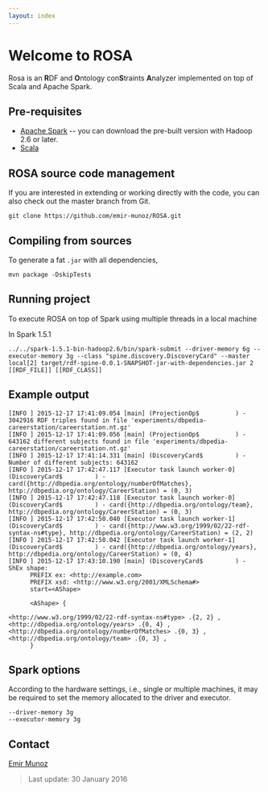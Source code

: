 ```yaml
---
layout: index
---
```


# Welcome to ROSA

Rosa is an **R**DF and **O**ntology con**S**traints **A**nalyzer implemented on top of Scala and Apache Spark.

## Pre-requisites

- [Apache Spark](http://spark.apache.org/) -- you can download the pre-built version with Hadoop 2.6 or later.
- [Scala](http://www.scala-lang.org/)

## ROSA source code management

If you are interested in extending or working directly with the code, you can also check out the master branch from Git.

```
git clone https://github.com/emir-munoz/ROSA.git
```

## Compiling from sources

To generate a fat `.jar` with all dependencies,

```
mvn package -DskipTests
```

## Running project

To execute ROSA on top of Spark using multiple threads in a local machine

In Spark 1.5.1

```
../../spark-1.5.1-bin-hadoop2.6/bin/spark-submit --driver-memory 6g --executor-memory 3g --class "spine.discovery.DiscoveryCard" --master local[2] target/rdf-spine-0.0.1-SNAPSHOT-jar-with-dependencies.jar 2 [[RDF_FILE]] [[RDF_CLASS]]
```

## Example output

```
[INFO ] 2015-12-17 17:41:09.054 [main] (ProjectionOp$          ) - 3042916 RDF triples found in file 'experiments/dbpedia-careerstation/careerstation.nt.gz'
[INFO ] 2015-12-17 17:41:09.056 [main] (ProjectionOp$          ) - 643162 different subjects found in file 'experiments/dbpedia-careerstation/careerstation.nt.gz'
[INFO ] 2015-12-17 17:41:14.331 [main] (DiscoveryCard$         ) - Number of different subjects: 643162
[INFO ] 2015-12-17 17:42:47.117 [Executor task launch worker-0] (DiscoveryCard$         ) - card({http://dbpedia.org/ontology/numberOfMatches}, http://dbpedia.org/ontology/CareerStation) = (0, 3)
[INFO ] 2015-12-17 17:42:47.118 [Executor task launch worker-0] (DiscoveryCard$         ) - card({http://dbpedia.org/ontology/team}, http://dbpedia.org/ontology/CareerStation) = (0, 3)
[INFO ] 2015-12-17 17:42:50.040 [Executor task launch worker-1] (DiscoveryCard$         ) - card({http://www.w3.org/1999/02/22-rdf-syntax-ns#type}, http://dbpedia.org/ontology/CareerStation) = (2, 2)
[INFO ] 2015-12-17 17:42:50.042 [Executor task launch worker-1] (DiscoveryCard$         ) - card({http://dbpedia.org/ontology/years}, http://dbpedia.org/ontology/CareerStation) = (0, 4)
[INFO ] 2015-12-17 17:43:10.190 [main] (DiscoveryCard$         ) - ShEx shape: 
      PREFIX ex: <http://example.com>
      PREFIX xsd: <http://www.w3.org/2001/XMLSchema#>
      start=<AShape>

      <AShape> {
        
<http://www.w3.org/1999/02/22-rdf-syntax-ns#type> .{2, 2} ,
<http://dbpedia.org/ontology/years> .{0, 4} ,
<http://dbpedia.org/ontology/numberOfMatches> .{0, 3} ,
<http://dbpedia.org/ontology/team> .{0, 3} ,
      }
```

## Spark options

According to the hardware settings, i.e., single or multiple machines, it may be required to set the memory allocated to the driver and executor.

```
--driver-memory 3g
--executor-memory 3g
```

## Contact

<i class="fa fa-envelope"></i> [Emir Munoz](http://emunoz.org)

> Last update: 30 January 2016
